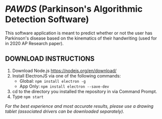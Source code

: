 # *PAWDS* (Parkinson's Algorithmic Detection Software)
This software application is meant to predict whether or not the user has Parkinson's disease based on the kinematics of their handwriting (used for in 2020 AP Research paper).

## DOWNLOAD INSTRUCTIONS
1) Download Node.js https://nodejs.org/en/download/
2) Install ElectronJS via one of the following commands:
   - Global: `npm install electron -g`
   - App Only: `npm install electron --save-dev`
3) cd to the directory you installed the repository in via Command Prompt.
4) Type `npm start`

*For the best experience and most accurate results, please use a drawing tablet (associated drivers can be downloaded separately).* 
